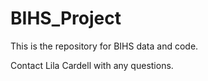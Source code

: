 # BIHS_Project

This is the repository for BIHS data and code.

Contact Lila Cardell with any questions.
